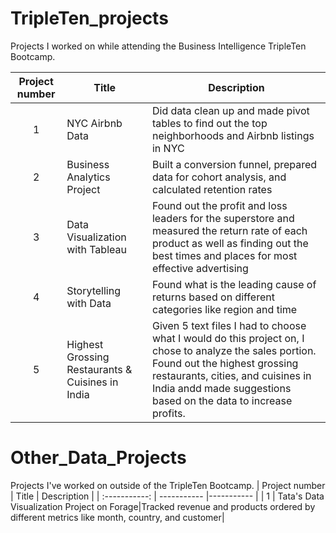 # TripleTen_projects
Projects I worked on while attending the Business Intelligence TripleTen Bootcamp.


| Project number | Title | Description |
| :-----------: | ----------- |----------- |
| 1 |NYC Airbnb Data|Did data clean up and made pivot tables to find out the top neighborhoods and Airbnb listings in NYC|
| 2 |Business Analytics Project|Built a conversion funnel, prepared data for cohort analysis, and calculated retention rates|
| 3 |Data Visualization with Tableau|Found out the profit and loss leaders for the superstore and measured the return rate of each product as well as finding out the best times and places for most effective advertising|
| 4 |Storytelling with Data|Found what is the leading cause of returns based on different categories like region and time|
| 5 |Highest Grossing Restaurants & Cuisines in India|Given 5 text files I had to choose what I would do this project on, I chose to analyze the sales portion. Found out the highest grossing restaurants, cities, and cuisines in India andd made suggestions based on the data to increase profits.|

# Other_Data_Projects
Projects I've worked on outside of the TripleTen Bootcamp.
| Project number | Title | Description |
| :-----------: | ----------- |----------- |
| 1 | Tata's Data Visualization Project on Forage|Tracked revenue and products ordered by different metrics like month, country, and customer|
